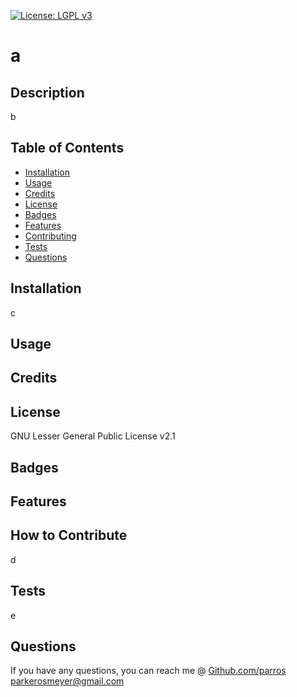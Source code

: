 [![License: LGPL v3](https://img.shields.io/badge/License-LGPL_v2.1-blue.svg)](https://www.gnu.org/licenses/lgpl-2.1)
# a


## Description

b

## Table of Contents

- <a href=#install>Installation</a>
- <a href=#usage>Usage</a>
- <a href=#credit>Credits</a>
- <a href=#license>License</a>
- <a href=#badges>Badges</a>
- <a href=#feature>Features</a>
- <a href=#contributing>Contributing</a>
- <a href=#test>Tests</a>
- <a href=#question>Questions</a>

## <span id=install>Installation</span>

c

## <span id=usage>Usage</span>



## <span id=credit>Credits</span>



## <span id=license>License</span>

GNU Lesser General Public License v2.1


## <span id=badges>Badges</span>


## <span id=feature>Features</span>


## <span id=contributing>How to Contribute</span>

d

## <span id=test>Tests</span>

e

## <span id=question>Questions</span>

If you have any questions, you can reach me @ <a href="github.com/parros" target='_blank'>Github.com/parros</a> 
parkerosmeyer@gmail.com

